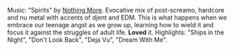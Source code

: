 ---
---

Music: "Spirits" by [Nothing More][1]. Evocative mix of post-screamo,
hardcore and nu metal with accents of djent and EDM. This is what happens
when we embrace our teenage angst as we grow up, learning how to wield it
and focus it against the struggles of adult life. **Loved** it. Highlights: 
"Ships in the Night", "Don't Look Back",  "Deja Vu",  "Dream With Me".

[1]: https://nothingmore.net
